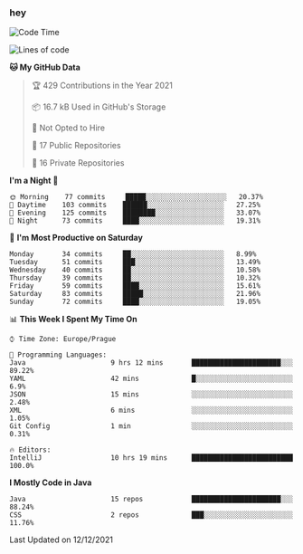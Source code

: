 ### hey

<!--START_SECTION:waka-->
![Code Time](http://img.shields.io/badge/Code%20Time-447%20hrs%2023%20mins-blue)

![Lines of code](https://img.shields.io/badge/From%20Hello%20World%20I%27ve%20Written-100%20Thousand%20lines%20of%20code-blue)

**🐱 My GitHub Data** 

> 🏆 429 Contributions in the Year 2021
 > 
> 📦 16.7 kB Used in GitHub's Storage 
 > 
> 🚫 Not Opted to Hire
 > 
> 📜 17 Public Repositories 
 > 
> 🔑 16 Private Repositories  
 > 
**I'm a Night 🦉** 

```text
🌞 Morning    77 commits     █████░░░░░░░░░░░░░░░░░░░░   20.37% 
🌆 Daytime    103 commits    ██████░░░░░░░░░░░░░░░░░░░   27.25% 
🌃 Evening    125 commits    ████████░░░░░░░░░░░░░░░░░   33.07% 
🌙 Night      73 commits     ████░░░░░░░░░░░░░░░░░░░░░   19.31%

```
📅 **I'm Most Productive on Saturday** 

```text
Monday       34 commits     ██░░░░░░░░░░░░░░░░░░░░░░░   8.99% 
Tuesday      51 commits     ███░░░░░░░░░░░░░░░░░░░░░░   13.49% 
Wednesday    40 commits     ██░░░░░░░░░░░░░░░░░░░░░░░   10.58% 
Thursday     39 commits     ██░░░░░░░░░░░░░░░░░░░░░░░   10.32% 
Friday       59 commits     ████░░░░░░░░░░░░░░░░░░░░░   15.61% 
Saturday     83 commits     █████░░░░░░░░░░░░░░░░░░░░   21.96% 
Sunday       72 commits     ████░░░░░░░░░░░░░░░░░░░░░   19.05%

```


📊 **This Week I Spent My Time On** 

```text
⌚︎ Time Zone: Europe/Prague

💬 Programming Languages: 
Java                     9 hrs 12 mins       ██████████████████████░░░   89.22% 
YAML                     42 mins             █░░░░░░░░░░░░░░░░░░░░░░░░   6.9% 
JSON                     15 mins             ░░░░░░░░░░░░░░░░░░░░░░░░░   2.48% 
XML                      6 mins              ░░░░░░░░░░░░░░░░░░░░░░░░░   1.05% 
Git Config               1 min               ░░░░░░░░░░░░░░░░░░░░░░░░░   0.31%

🔥 Editors: 
IntelliJ                 10 hrs 19 mins      █████████████████████████   100.0%

```

**I Mostly Code in Java** 

```text
Java                     15 repos            ██████████████████████░░░   88.24% 
CSS                      2 repos             ███░░░░░░░░░░░░░░░░░░░░░░   11.76%

```



 Last Updated on 12/12/2021
<!--END_SECTION:waka-->
